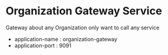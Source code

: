 # Organization Gateway Service
Gateway about any Organization only want to call any service
* application-name : organization-gateway
* application-port : 9091